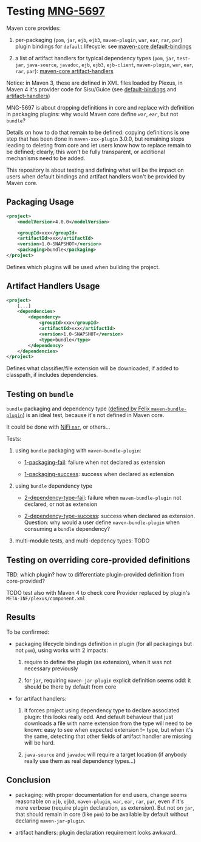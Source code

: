 Testing [MNG-5697](https://issues.apache.org/jira/browse/MNG-5697)
============

Maven core provides:

1. per-packaging (`pom`, `jar`, `ejb`, `ejb3`, `maven-plugin`, `war`, `ear`, `rar`, `par`) plugin bindings for `default` lifecycle: see [maven-core default-bindings](https://maven.apache.org/ref/3.9.2/maven-core/default-bindings.html)

2. a list of artifact handlers for typical dependency types (`pom`, `jar`, `test-jar`, `java-source`, `javadoc`, `ejb`, `ejb3`, `ejb-client`, `maven-plugin`, `war`, `ear`, `rar`, `par`): [maven-core artifact-handlers](https://maven.apache.org/ref/3.9.2/maven-core/artifact-handlers.html)

Notice: in Maven 3, these are defined in XML files loaded by Plexus, in Maven 4 it's provider code for Sisu/Guice (see [default-bindings](https://maven.apache.org/ref/4.0.0-alpha-5/maven-core/default-bindings.html) and [artifact-handlers](https://maven.apache.org/ref/4.0.0-alpha-5/maven-core/artifact-handlers.html))

MNG-5697 is about dropping definitions in core and replace with definition in packaging plugins: why would Maven core define `war`, `ear`, but not `bundle`?

Details on how to do that remain to be defined: copying definitions is one step that has been done in `maven-xxx-plugin` 3.0.0, but remaining steps leading to deleting from core and let users know how to replace remain to be defined; clearly, this won't be fully transparent, or additional mechanisms need to be added.

This repository is about testing and defining what will be the impact on users when default bindings and artifact handlers won't be provided by Maven core.

## Packaging Usage

```xml
<project>
    <modelVersion>4.0.0</modelVersion>

    <groupId>xxx</groupId>
    <artifactId>xxx</artifactId>
    <version>1.0-SNAPSHOT</version>
    <packaging>bundle</packaging>
</project>
```

Defines which plugins will be used when building the project.

## Artifact Handlers Usage

```xml
<project>
    [...]
    <dependencies>
        <dependency>
            <groupId>xxx</groupId>
            <artifactId>xxx</artifactId>
            <version>1.0-SNAPSHOT</version>
            <type>bundle</type>
        </dependency>
    </dependencies>
</project>
```

Defines what classifier/file extension will be downloaded, if added to classpath, if includes dependencies.

## Testing on `bundle`

`bundle` packaging and dependency type ([defined by Felix `maven-bundle-plugin`](https://github.com/apache/felix-dev/blob/master/tools/maven-bundle-plugin/src/main/resources/META-INF/plexus/components.xml)) is an ideal test, because it's not defined in Maven core.

It could be done with [NiFi `nar`](https://github.com/apache/nifi-maven/blob/main/src/main/resources/META-INF/plexus/components.xml), or others...

Tests:

1. using `bundle` packaging with `maven-bundle-plugin`:

    - [1-packaging-fail](1-packaging-fail): failure when not declared as extension

    - [1-packaging-success](1-packaging-success): success when declared as extension

2. using `bundle` dependency type

    - [2-dependency-type-fail](2-dependency-type-fail): failure when `maven-bundle-plugin` not declared, or not as extension

    - [2-dependency-type-success](2-dependency-type-success): success when declared as extension. Question: why would a user define `maven-bundle-plugin` when consuming a `bundle` dependency?

3. multi-module tests, and multi-depdency types: TODO

## Testing on overriding core-provided definitions

TBD: which plugin? how to differentiate plugin-provided definition from core-provided?

TODO test also with Maven 4 to check core Provider replaced by plugin's `META-INF/plexus/component.xml`

## Results

To be confirmed:

- packaging lifecycle bindings definition in plugin (for all packagings but not `pom`), using works with 2 impacts:

  1. require to define the plugin (as extension), when it was not necessary previously

  2. for `jar`, requiring `maven-jar-plugin` explicit definition seems odd: it should be there by default from core

- for artifact handlers:

  1. it forces project using dependency type to declare associated plugin: this looks really odd.
     And default behaviour that just downloads a file with name extension from the type will need to be known: easy to see when expected extension != type, but when it's the same, detecting that other fields of artifact handler are missing will be hard.

  2. `java-source` and `javadoc` will require a target location (if anybody really use them as real dependency types...)


## Conclusion

- packaging: with proper documentation for end users, change seems reasonable on `ejb`, `ejb3`, `maven-plugin`, `war`, `ear`, `rar`, `par`, even if it's more verbose (require plugin declaration, as extension). But not on `jar`, that should remain in core (like `pom`) to be available by default without declaring `maven-jar-plugin`.

- artifact handlers: plugin declaration requirement looks awkward.
